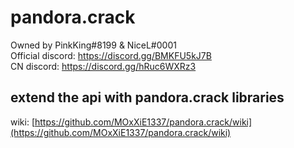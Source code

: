 # pandora.crack
Owned by PinkKing#8199 & NiceL#0001 \
Official discord: https://discord.gg/BMKFU5kJ7B \
CN discord: https://discord.gg/hRuc6WXRz3

## extend the api with pandora.crack libraries
wiki: [https://github.com/MOxXiE1337/pandora.crack/wiki](https://github.com/MOxXiE1337/pandora.crack/wiki)

